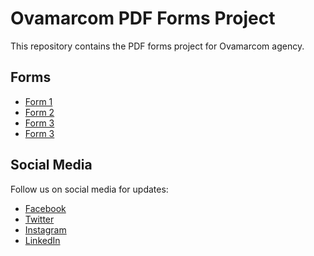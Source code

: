 # Ovamarcom PDF Forms Project

This repository contains the PDF forms project for Ovamarcom agency.

## Forms

- [Form 1](link_to_form1.pdf)
- [Form 2](link_to_form2.pdf)
- [Form 3](link_to_form3.pdf)
- [Form 3](link_to_form3.pdf)

## Social Media

Follow us on social media for updates:

- [Facebook](https://www.facebook.com/ovamarcom)
- [Twitter](https://twitter.com/ovamarcom)
- [Instagram](https://www.instagram.com/ovamarcom)
- [LinkedIn](https://www.linkedin.com/company/ovamarcom)

